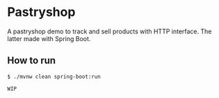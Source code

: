 # Pastryshop

A pastryshop demo to track and sell products with HTTP interface. The latter made with Spring Boot.

## How to run

```shell
$ ./mvnw clean spring-boot:run
```

`WIP`
